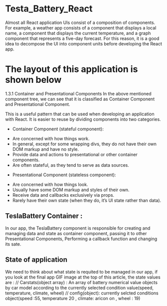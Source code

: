 # Testa_Battery_React

Almost all React application UIs consist of a composition of components. For example, a weather app consists of a component that displays a local name, a component that displays the current temperature, and a graph component that represents a five-day forecast. For this reason, it is a good idea to decompose the UI into component units before developing the React app.

# The layout of this application is shown below

1.3.1 Container and Presentational Components
In the above mentioned component tree, we can see that it is classified as Container Component and Presentational Component.

This is a useful pattern that can be used when developing an application with React. It is easier to reuse by dividing components into two categories.

* Container Component (stateful component):
 - Are concerned with how things work.
 - In general, except for some wrapping divs, they do not have their   own DOM markup and have no style.
 - Provide data and actions to presentational or other container components.
 - Are often stateful, as they tend to serve as data sources.
 
* Presentational Component (stateless component):
 - Are concerned with how things look.
 - Usually have some DOM markup and styles of their own.
 - Receive data and callbacks exclusively via props.
 - Rarely have their own state (when they do, it’s UI state rather than data).


 ## TeslaBattery Container :
 In our app, the TeslaBattery component is responsible for creating and managing data and state as container component, passing it to other Presentational Components, Performing a callback function and changing its sate.

 ## State of application 
 We need to think about what state is requited to be managed in our app, if you look at the final app GIF image at the top of this article, the state values are :
    // Carstats(object array) : An array of battery numerical value objects by car model according to the currently selected condition value(speed, temperature, climate, wheel)
    // config(object): currently selcted conditions object(speed :55, temperature 20 , climate: aricon on , wheel : 19)
    


